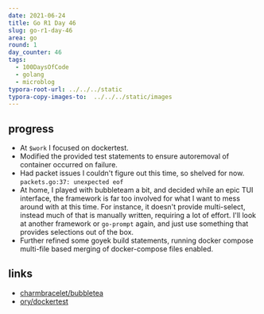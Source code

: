 ```yaml
---
date: 2021-06-24
title: Go R1 Day 46
slug: go-r1-day-46
area: go
round: 1
day_counter: 46
tags:
  - 100DaysOfCode
  - golang
  - microblog
typora-root-url: ../../../static
typora-copy-images-to:  ../../../static/images
---
```


## progress

- At `$work` I focused on dockertest.
- Modified the provided test statements to ensure autoremoval of container occurred on failure.
- Had packet issues I couldn't figure out this time, so shelved for now. `packets.go:37: unexpected eof`
- At home, I played with bubbleteam a bit, and decided while an epic TUI interface, the framework is far too involved for what I want to mess around with at this time.
For instance, it doesn't provide multi-select, instead much of that is manually written, requiring a lot of effort.
I'll look at another framework or `go-prompt` again, and just use something that provides selections out of the box.
- Further refined some goyek build statements, running docker compose multi-file based merging of docker-compose files enabled.

## links

- [charmbracelet/bubbletea](https://github.com/charmbracelet/bubbletea)
- [ory/dockertest](https://github.com/ory/dockertest)
